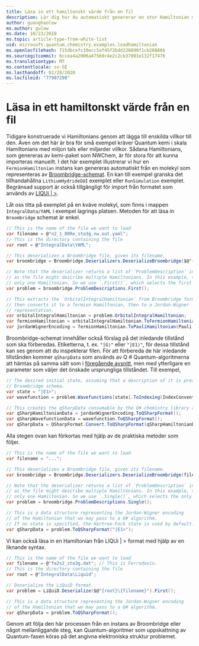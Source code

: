 ```yaml
---
title: Läsa in ett hamiltonskt värde från en fil
description: Lär dig hur du automatiskt genererar en stor Hamiltonian med Broombridge-schemat.
author: guanghaolow
ms.author: gulow
ms.date: 10/23/2018
ms.topic: article-type-from-white-list
uid: microsoft.quantum.chemistry.examples.loadhamiltonian
ms.openlocfilehash: 715dbcefc10ecc5af45f2bdd228890f1cb28886b
ms.sourcegitcommit: 6ccea4a2006a47569c4e2c2cb37001e132f17476
ms.translationtype: MT
ms.contentlocale: sv-SE
ms.lasthandoff: 02/28/2020
ms.locfileid: "77907298"
---
```

# <a name="loading-a-hamiltonian-from-file"></a>Läsa in ett hamiltonskt värde från en fil
Tidigare konstruerade vi Hamiltonians genom att lägga till enskilda villkor till den. Även om det här är bra för små exempel kräver Quantum kemi i skala Hamiltonians med miljon tals eller miljarder villkor. Sådana Hamiltonians, som genereras av kemi-paket som NWChem, är för stora för att kunna importeras manuellt. I det här exemplet illustrerar vi hur en `FermionHamiltonian` instans kan genereras automatiskt från en molekyl som representeras av [Broombridge-schemat](xref:microsoft.quantum.libraries.chemistry.schema.broombridge). En kan till exempel granska det tillhandahållna `LithiumHydrideGUI` exemplet eller `RunSimulation` exemplet. Begränsad support är också tillgängligt för import från formatet som används av [LIQUi | >](https://www.microsoft.com/en-us/research/project/language-integrated-quantum-operations-liqui/).

Låt oss titta på exemplet på en kväve molekyl, som finns i mappen `IntegralData/YAML` i exempel lagrings platsen. Metoden för att läsa in `Broombridge` schemat är enkel.

```csharp
// This is the name of the file we want to load
var filename = @"n2_1_00Re_sto3g.nw.out.yaml";
// This is the directory containing the file
var root = @"IntegralData\YAML";

// This deserializes a Broombridge file, given its filename.
var broombridge = Broombridge.Deserializers.DeserializeBroombridge($@"{root}\{filename}");

// Note that the deserializer returns a list of `ProblemDescription` instances 
// as the file might describe multiple Hamiltonians. In this example, there is 
// only one Hamiltonian. So we use `.First()`, which selects the first element of the list.
var problem = broombridge.ProblemDescriptions.First();

// This extracts the `OrbitalIntegralHamiltonian` from Broombridge format,
// then converts it to a fermion Hamiltonian, then to a Jordan-Wigner
// representation.
var orbitalIntegralHamiltonian = problem.OrbitalIntegralHamiltonian;
var fermionHamiltonian = orbitalIntegralHamiltonian.ToFermionHamiltonian(IndexConvention.UpDown);
var jordanWignerEncoding = fermionHamiltonian.ToPauliHamiltonian(Pauli.QubitEncoding.JordanWigner);
```

Broombridge-schemat innehåller också förslag på det inledande tillstånd som ska förberedas. Etiketterna, t. ex. `"|G⟩"` eller `"|E1⟩"`, för dessa tillstånd kan ses genom att du inspekterar filen. För att förbereda de här inledande tillstånden kommer `qSharpData` som används av Q # Quantum-algoritmerna att hämtas på samma sätt som i [föregående avsnitt](xref:microsoft.quantum.chemistry.examples.energyestimate), men med ytterligare en parameter som väljer det önskade ursprungliga tillståndet. Till exempel,
```csharp
// The desired initial state, assuming that a description of it is present in the
// Broombridge schema.
var state = "|E1>";
var wavefunction = problem.Wavefunctions[state].ToIndexing(IndexConvention.UpDown);

// This creates the qSharpData consumable by the Q# chemistry library algorithms.
var qSharpHamiltonianData = jordanWignerEncoding.ToQSharpFormat();
var qSharpWavefunctionData = wavefunction.ToQSharpFormat();
var qSharpData = QSharpFormat.Convert.ToQSharpFormat(qSharpHamiltonianData, qSharpWavefunctionData);
```

Alla stegen ovan kan förkortas med hjälp av de praktiska metoder som följer.
```csharp
// This is the name of the file we want to load
var filename = "...";

// This deserializes a Broombridge file, given its filename.
var broombridge = Broombridge.Deserializers.DeserializeBroombridge(filename);

// Note that the deserializer returns a list of `ProblemDescription` instances 
// as the file might describe multiple Hamiltonians. In this example, there is 
// only one Hamiltonian. So we use `.Single()`, which selects the only element of the list.
var problem = broombridge.ProblemDescriptions.Single();

// This is a data structure representing the Jordan-Wigner encoding 
// of the Hamiltonian that we may pass to a Q# algorithm.
// If no state is specified, the Hartree-Fock state is used by default.
var qSharpData = problem.ToQSharpFormat("|E1>");
```

Vi kan också läsa in en Hamiltonian från LIQUi | > format med hjälp av en liknande syntax. 

```csharp
// This is the name of the file we want to load
var filename = @"fe2s2_sto3g.dat"; // This is Ferrodoxin.
// This is the directory containing the file
var root = @"IntegralData\Liquid";

// Deserialize the LiQuiD format.
var problem = LiQuiD.Deserialize($@"{root}\{filename}").First();

// This is a data structure representing the Jordan-Wigner encoding 
// of the Hamiltonian that we may pass to a Q# algorithm.
var qSharpData = problem.ToQSharpFormat();
```

Genom att följa den här processen från en instans av Broombridge eller något mellanliggande steg, kan Quantum-algoritmer som uppskattning av Quantum-fasen köras på det angivna elektroniska struktur problemet.
